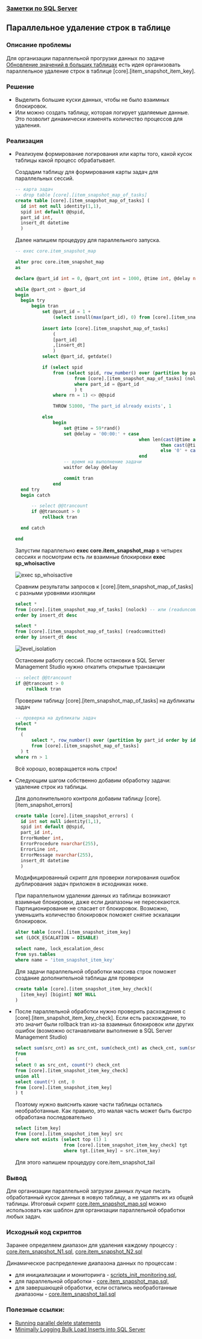 ### [Заметки по SQL Server](../SQLServer_note.md)  

## Параллельное удаление строк в таблице

### Описание проблемы  

Для организации параллельной прогрузки данных по задаче [Обновление значений в больших таблицах](../Update_Big_Table/Update_Big_Table.md) есть идея организовать параллельное удаление строк в таблице [core].[item_snapshot_item_key]. 

### Решение  

- Выделить большие куски данных, чтобы не было взаимных блокировок.  
- Или можно создать таблицу, которая логирует удаляемые данные. Это позволит динамически изменять количество процессов для удаления.

### Реализация  

- Реализуем формирование логирования или карты того, какой кусок таблицы какой процесс обрабатывает.  

  Создадим таблицу для формирования карты задач для параллельных сессий.

  ```sql
  -- карта задач
  -- drop table [core].[item_snapshot_map_of_tasks]
  create table [core].[item_snapshot_map_of_tasks] (
  	id int not null identity(1,1),
  	spid int default @@spid,
  	part_id int,
  	insert_dt datetime
  	)
  ```

  Далее напишем процедуру для параллельного запуска.

  ```sql
  -- exec core.item_snapshot_map
  
  alter proc core.item_snapshot_map
  as
  
  declare @part_id int = 0, @part_cnt int = 1000, @time int, @delay nvarchar(8)
  
  while @part_cnt > @part_id 
  begin
  	begin try
  		begin tran
  			set @part_id = 1 + 
  				(select isnull(max(part_id), 0) from [core].[item_snapshot_map_of_tasks] (nolock))
  			
  			insert into [core].[item_snapshot_map_of_tasks] 
  				(
  				[part_id]
  				,[insert_dt]
  				)
  			select @part_id, getdate()
  
  			if (select spid
  				from (select spid, row_number() over (partition by part_id order by id) rn
  						from [core].[item_snapshot_map_of_tasks] (nolock)
  						where part_id = @part_id
  						) t
  				where rn = 1) <> @@spid
  
  				THROW 51000, 'The part_id already exists', 1
  
  			else 
  				begin
  					set @time = 59*rand()
  					set @delay = '00:00:' + case 
  												when len(cast(@time as nvarchar(2))) = 2 
  														then cast(@time as nvarchar(2))
  														else '0' + cast(@time as nvarchar(2)) 
  												end
  					-- время на выполнение задачи
  					waitfor delay @delay
  
  					commit tran
  				end
  	end try
  	begin catch
  
  		-- select @@trancount
  		if @@trancount > 0
  			rollback tran
  
  	end catch
  
  end
  ```

  Запустим параллельно **exec core.item_snapshot_map** в четырех сессиях и посмотрим есть ли взаимные блокировки **exec sp_whoisactive**  

  ![exec sp_whoisactive](./rand_process/check_blocking.jpg)
  
  Сравним результаты запросов к [core].[item_snapshot_map_of_tasks] с разными уровнями изоляции
  
  ```sql
  select * 
  from [core].[item_snapshot_map_of_tasks] (nolock) -- или (readuncommitted)
  order by insert_dt desc
  
  select * 
  from [core].[item_snapshot_map_of_tasks] (readcommitted)
  order by insert_dt desc
  ```
  
  ![level_isolation](./rand_process/level_isolation.jpg)
  
  Остановим работу сессий. После остановки в SQL Server Management Studio нужно откатить открытые транзакции
  
  ```sql
  -- select @@trancount
  if @@trancount > 0
      rollback tran
  ```
  
  Проверим таблицу [core].[item_snapshot_map_of_tasks] на дубликаты задач
  
  ```sql
  -- проверка на дубликаты задач
  select *
  from
  	(
  		select *, row_number() over (partition by part_id order by id) rn
  		from [core].[item_snapshot_map_of_tasks]
  	) t
  where rn > 1
  ```
  
  Всё хорошо, возвращается ноль строк!  
  
- Следующим шагом собственно добавим обработку задачи: удаление строк из таблицы.  

  Для дополнительного контроля добавим таблицу [core].[item_snapshot_errors]

  ```sql
  create table [core].[item_snapshot_errors] (
  	id int not null identity(1,1),
  	spid int default @@spid,
  	part_id int,
  	ErrorNumber int,
  	ErrorProcedure nvarchar(255),
  	ErrorLine int,
  	ErrorMessage nvarchar(255),
  	insert_dt datetime
  	)
  ```

  Модифицированный скрипт для проверки логирования ошибок дублирования задач приложен в исходниках ниже.

  При параллельном удалении данных из таблицы возникают взаимные блокировки, даже если диапазоны не пересекаются. Партиционирование не спасает от блокировок. Возможно, уменьшить количество блокировок поможет снятие эскалации блокировок.

  ```sql
  alter table [core].[item_snapshot_item_key]
  set (LOCK_ESCALATION = DISABLE)
  
  select name, lock_escalation_desc
  from sys.tables
  where name = 'item_snapshot_item_key'
  ```

  Для задачи параллельной обработки массива строк поможет создание дополнительной таблицы для проверки 

  ```sql
  create table [core].[item_snapshot_item_key_check](
  	[item_key] [bigint] NOT NULL
  )
  ```

- После параллельной обработки нужно проверить расхождения с [core].[item_snapshot_item_key_check]. Если есть расхождение, то это значит были rollback tran из-за взаимных блокировок или других ошибок (возможно останавливали выполнение в SQL Server Management Studio)

  ```sql
  select sum(src_cnt) as src_cnt, sum(check_cnt) as check_cnt, sum(src_cnt) - sum(check_cnt) as diff
  from
  (
  select 0 as src_cnt, count(*) check_cnt
  from [core].[item_snapshot_item_key_check]
  union all
  select count(*) cnt, 0
  from [core].[item_snapshot_item_key]
  ) t
  ```

  Поэтому нужно выяснить какие части таблицы остались необработанные. Как правило, это малая часть может быть быстро обработана последовательно

  ```sql
  select [item_key]
  from [core].[item_snapshot_item_key] src
  where not exists (select top (1) 1
  					from [core].[item_snapshot_item_key_check] tgt 
  					where tgt.[item_key] = src.item_key)
  ```

  Для этого напишем процедуру core.item_snapshot_tail  

### Вывод  

Для организации параллельной загрузки данных лучше писать обработанный кусок данных в новую таблицу, а не удалять их из общей таблицы. Итоговый скрипт [core.item_snapshot_map.sql](./rand_process/core.item_snapshot_map.sql.md) можно использовать как шаблон для организации параллельной обработки любых задач.

### Исходный код скриптов  

Заранее определяем диапазон для удаления каждому процессу : [core.item_snapshot_N1.sql](./fix_process/core.item_snapshot_N1.sql.md), [core.item_snapshot_N2.sql](./fix_process/core.item_snapshot_N2.sql.md)

Динамическое распределение диапазона данных по процессам : 

- для инициализации и мониторинга - [scripts_init_monitoring.sql](./rand_process/scripts_init_monitoring.sql.md), 
- для параллельной обработки - [core.item_snapshot_map.sql](./rand_process/core.item_snapshot_map.sql.md), 
- для завершающей обработки, если остались необработанные диапазоны - [core.item_snapshot_tail.sql](./rand_process/core.item_snapshot_tail.sql.md)

### Полезные ссылки:  

- [Running parallel delete statements](https://dba.stackexchange.com/questions/56432/running-parallel-delete-statements)  
- [Minimally Logging Bulk Load Inserts into SQL Server](https://www.mssqltips.com/sqlservertip/1185/minimally-logging-bulk-load-inserts-into-sql-server/)  
